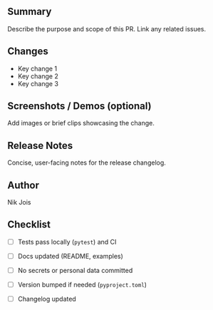 ## Summary

Describe the purpose and scope of this PR. Link any related issues.

## Changes

- Key change 1
- Key change 2
- Key change 3

## Screenshots / Demos (optional)

Add images or brief clips showcasing the change.

## Release Notes

Concise, user-facing notes for the release changelog.

## Author

Nik Jois

## Checklist

- [ ] Tests pass locally (`pytest`) and CI
- [ ] Docs updated (README, examples)
- [ ] No secrets or personal data committed
- [ ] Version bumped if needed (`pyproject.toml`)
- [ ] Changelog updated

